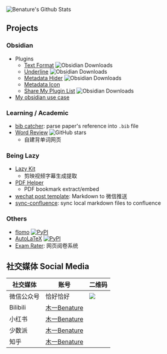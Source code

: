 
![Benature's Github Stats](https://github-readme-stats.vercel.app/api?username=benature&theme=nightowl&show_icons=true)

## Projects

### Obsidian 

- Plugins
  - [Text Format](https://github.com/Benature/obsidian-text-format) ![Obsidian Downloads](https://img.shields.io/badge/dynamic/json?logo=obsidian&color=%23483699&label=downloads&query=%24%5B%22obsidian-text-format%22%5D.downloads&url=https%3A%2F%2Fraw.githubusercontent.com%2Fobsidianmd%2Fobsidian-releases%2Fmaster%2Fcommunity-plugin-stats.json)
  - [Underline](https://github.com/Benature/obsidian-underline) ![Obsidian Downloads](https://img.shields.io/badge/dynamic/json?logo=obsidian&color=%23483699&label=downloads&query=%24%5B%22obsidian-underline%22%5D.downloads&url=https%3A%2F%2Fraw.githubusercontent.com%2Fobsidianmd%2Fobsidian-releases%2Fmaster%2Fcommunity-plugin-stats.json)
  - [Metadata Hider](https://github.com/Benature/obsidian-metadata-hider) ![Obsidian Downloads](https://img.shields.io/badge/dynamic/json?logo=obsidian&color=%23483699&label=downloads&query=%24%5B%22metadata-hider%22%5D.downloads&url=https%3A%2F%2Fraw.githubusercontent.com%2Fobsidianmd%2Fobsidian-releases%2Fmaster%2Fcommunity-plugin-stats.json)
  - [Metadata Icon](https://github.com/Benature/obsidian-metadata-icon)
  - [Share My Plugin List](https://github.com/Benature/obsidian-share-my-plugin-list) ![Obsidian Downloads](https://img.shields.io/badge/dynamic/json?logo=obsidian&color=%23483699&label=downloads&query=%24%5B%22share-my-plugin-list%22%5D.downloads&url=https%3A%2F%2Fraw.githubusercontent.com%2Fobsidianmd%2Fobsidian-releases%2Fmaster%2Fcommunity-plugin-stats.json)
- [My obsidian use case](https://github.com/Benature/Benature-Obsidian)

<!-- <a href="https://github.com/Benature/obsidian-text-format" title="Text Format"><img align="center" height="115" src="https://github-readme-stats.vercel.app/api/pin/?username=Benature&repo=obsidian-text-format&theme=nightowl"></a> -->

### Learning / Academic

- [bib catcher](https://github.com/Benature/bib-catcher): parse paper's reference into `.bib` file
- [Word Review](https://github.com/Benature/WordReview) ![GitHub stars](https://img.shields.io/github/stars/Benature/WordReview?style=flat)
  - 自建背单词网页 

### Being Lazy

- [Lazy Kit](https://github.com/Benature/lazy-kit)
  - 剪映视频字幕生成提取
- [PDF Helper](https://github.com/Benature/pdf-helper)
  - PDF bookmark extract/embed
- [wechat post template](https://github.com/Benature/wechat-post-template): Markdown to 微信推送
- [sync-confluence](https://github.com/Benature/sync-confluence): sync local markdown files to confluence

### Others

- [flomo](https://github.com/Benature/flomo) [![PyPI](https://img.shields.io/pypi/v/flomo)](https://pypi.org/project/flomo/)
- [AutoLaTeX](https://github.com/Benature/AutoLaTeX) [![PyPI](https://img.shields.io/pypi/v/autolatex)](https://pypi.org/project/autolatex/)
- [Exam Rater](https://github.com/Benature/ExamRater): 网页阅卷系统



## 社交媒体 Social Media

| 社交媒体   | 账号                                                                              | 二维码                                                                                                                                                     |
| ---------- | --------------------------------------------------------------------------------- | ---------------------------------------------------------------------------------------------------------------------------------------------------------- |
| 微信公众号 | 恰好恰好                                                                          | ![](https://mp.weixin.qq.com/mp/qrcode?scene=10000005&size=102&__biz=MjM5NjM2NzMxOA==&mid=2247486198&idx=1&sn=016c8813e3505fe4fb47b307a4983632&send_time=) |
| Bilibili   | [木一Benature](https://space.bilibili.com/27611284)                               |                                                                                                                                                            |
| 小红书     | [木一Benature](https://www.xiaohongshu.com/user/profile/5b63f42ce8ac2b773f832471) |                                                                                                                                                            |
| 少数派     | [木一Benature](https://sspai.com/u/ap69vegv/posts)                                |                                                                                                                                                            |
| 知乎       | [木一Benature](https://www.zhihu.com/people/ben-benedict/posts)                   |                                                                                                                                                            |



<!--
- 🔭 I’m currently working on ...
- 🌱 I’m currently learning ...
- 👯 I’m looking to collaborate on ...
- 🤔 I’m looking for help with ...
- 💬 Ask me about ...
- 📫 How to reach me: ...
- 😄 Pronouns: ...
- ⚡ Fun fact: ...
-->
